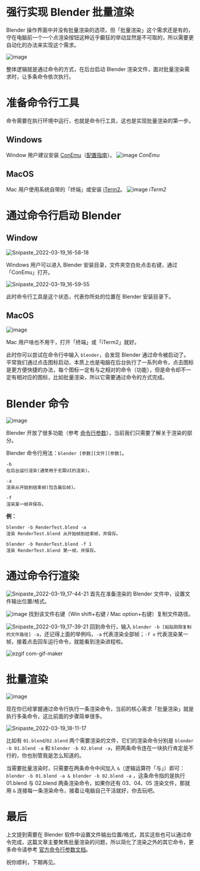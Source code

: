 # 强行实现 Blender 批量渲染

Blender 操作界面中并没有批量渲染的选项，但「批量渲染」这个需求还是有的，守在电脑前一个一个点渲染按钮这种近乎癫狂的举动显然是不可取的，所以需要更自动化的办法来实现这个需求。

![image](https://user-images.githubusercontent.com/20842136/159113993-b9b298db-1509-4d87-80a1-4138f2b6903f.png)

整体逻辑就是通过命令的方式，在后台启动 Blender 渲染文件，面对批量渲染需求时，​让多条命令依次执行。

<!-- 
# 编程环境配置
![image](https://user-images.githubusercontent.com/20842136/158941387-865e78cd-2d09-4339-9327-675013eb52a0.png)

我们要用到的命令需要一个执行环境，所以首先要进行基础的环境配置。

关于基础环境配置，这篇 [《编程环境配置指南》](https://github.com/neolee/pilot/blob/master/x1-setup.md) 就足够了，还不用看完，这篇指南最后会讲到 Python 的安装，你不需要看到这一步，只要安装好与操作系统相对应的软件包管理工具（win-Scoop / Mac-Homebrew）即可。

这一步你已经安装好 ConEmu 和 Scoop（win）或 Homebre（Mac）。 -->

# 准备命令行工具
命令需要在执行环境中运行，也就是命令行工具，这也是实现批量渲染的第一步。

## Windows
Window 用户建议安装 [ConEmu](https://conemu.github.io/)（[配置指南](https://github.com/neolee/pilot/blob/master/x1-setup.md)）。
![image](https://user-images.githubusercontent.com/20842136/158942878-0de6b2a0-1ff7-468a-884e-6e46444503b6.png)
*ConEmu*

## MacOS
Mac 用户使用系统自带的「终端」或安装 [iTerm2](https://iterm2.com/)。
![image](https://user-images.githubusercontent.com/20842136/158942899-50c3af8e-ca15-4d3a-b491-56f6c9eed8ea.png)
*iTerm2*

# 通过命令行启动 Blender
## Window
![Snipaste_2022-03-19_16-58-18](https://user-images.githubusercontent.com/20842136/159114707-eb8bf7ef-1693-4a52-b73d-418af9130c45.png)

Windows 用户可以进入 Blender 安装目录，文件夹空白处点击右键，通过「ConEmu」打开。

![Snipaste_2022-03-19_16-59-55](https://user-images.githubusercontent.com/20842136/159114806-565042d3-3cac-4006-a6e6-b88f1c6f4cba.png)

此时命令行工具是这个状态，代表你所处的位置在 Blender 安装目录下。

## MacOS
![image](https://user-images.githubusercontent.com/20842136/159115043-16050ef9-71c3-4d5e-9e3f-6da9c45c9f8e.png)

Mac 用户啥也不用干，打开「终端」或「iTerm2」就好。

此时你可以尝试在命令行中输入 `blender`，会发现 Blender 通过命令被启动了。平常我们通过点击图标启动，本质上也是电脑在后台执行了一系列命令，点击图标是更方便快捷的办法，每个图标一定有与之相对的命令（功能），但是命令却不一定有相对应的图标，比如批量渲染，所以它需要通过命令的方式完成。

# Blender 命令
![image](https://user-images.githubusercontent.com/20842136/159115144-965911ce-1076-436b-9441-8d9ba04c1503.png)

Blender 开放了很多功能（参考 [命令行参数](https://docs.blender.org/manual/zh-hans/latest/advanced/command_line/arguments.html)），当前我们只需要了解关于渲染的部分。

Blender 命令行用法：`blender [参数][文件][参数]`。

```
-b
在后台运行渲染(通常用于无需UI的渲染)。
```
```
-a
渲染从开始到结束帧(包含最后帧)。
```
```
-f
渲染某一帧并保存。
```
**例：**
```
blender -b RenderTest.blend -a
渲染 RenderTest.blend 从开始帧到结束帧，并保存。
```
```
blender -b RenderTest.blend -f 1
渲染 RenderTest.blend 第一帧，并保存。
```

# 通过命令行渲染
![Snipaste_2022-03-19_17-44-21](https://user-images.githubusercontent.com/20842136/159116156-55324140-ec98-4aa0-9ecc-24d5299cf730.png)
首先在准备渲染的 Blender 文件中，设置文件输出位置/格式。

![image](https://user-images.githubusercontent.com/20842136/159115925-e3dac91e-ad25-4911-b33d-f4a85566fad0.png)
找到该文件右键（Win shift+右键 / Mac option+右键）复制文件路径。

![Snipaste_2022-03-19_17-39-21](https://user-images.githubusercontent.com/20842136/159115998-dca5f0d1-ae3f-49f7-991b-6b1dbd6e45fc.png)
回到命令行，输入 `blender -b [粘贴刚刚复制的文件路径] -a`，还记得上面的举例吗，`-a` 代表渲染全部帧；`-f x` 代表渲染某一帧，接着点击回车运行命令，就能看到渲染进程啦。

![ezgif com-gif-maker](https://user-images.githubusercontent.com/20842136/159116273-db983ffd-2f87-449b-b5bf-f7ac7f5975be.gif)

# 批量渲染
![image](https://user-images.githubusercontent.com/20842136/159116894-44af4fa6-db84-4624-9d19-04df1aea24bc.png)

现在你已经掌握通过命令行执行一条渲染命令，当前的核心需求「批量渲染」就是执行多条命令，这比前面的步骤简单很多。

![Snipaste_2022-03-19_18-11-17](https://user-images.githubusercontent.com/20842136/159116977-7592a126-b2ef-4077-922e-f9909cc19e59.png)

比如有 `01.blend`/`02.blend` 两个需要渲染的文件，它们的渲染命令分别是 `blender -b 01.blend -a` 和 `blender -b 02.blend -a`，把两条命令连在一块执行肯定是不行的，你也别管我是怎么知道的。

当需要批量渲染时，只需要在两条命令中间加入 `&`（逻辑运算符「与」）即可：`blender -b 01.blend -a & blender -b 02.blend -a` ，这条命令指的是执行 01.blend 与 02.blend 两条渲染命令，如果你还有 03、04、05 渲染文件，那就用 `&` 连接每一条渲染命令，接着让电脑自己干活就好，你去玩吧。

# 最后
上文提到需要在 Blender 软件中设置文件输出位置/格式，其实这些也可以通过命令完成，这篇文章主要聚焦批量渲染的问题，所以简化了渲染之外的其它命令，更多命令请参考 [官方命令行参数文档](https://docs.blender.org/manual/zh-hans/latest/advanced/command_line/arguments.html)。

祝你顺利，下期再见。